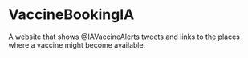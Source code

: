 # VaccineBookingIA
A website that shows @IAVaccineAlerts tweets and links to the places where a vaccine might become available. 
